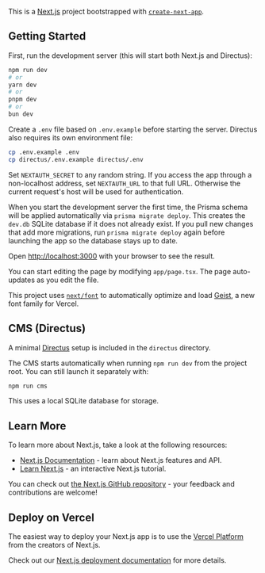 This is a [Next.js](https://nextjs.org) project bootstrapped with [`create-next-app`](https://nextjs.org/docs/app/api-reference/cli/create-next-app).

## Getting Started

First, run the development server (this will start both Next.js and Directus):

```bash
npm run dev
# or
yarn dev
# or
pnpm dev
# or
bun dev
```

Create a `.env` file based on `.env.example` before starting the server. Directus also requires its own environment file:

```bash
cp .env.example .env
cp directus/.env.example directus/.env
```

Set `NEXTAUTH_SECRET` to any random string. If you access the app through a
non-localhost address, set `NEXTAUTH_URL` to that full URL. Otherwise the
current request's host will be used for authentication.

When you start the development server the first time, the Prisma schema will be
applied automatically via `prisma migrate deploy`. This creates the `dev.db`
SQLite database if it does not already exist. If you pull new changes that add
more migrations, run `prisma migrate deploy` again before launching the app so
the database stays up to date.

Open [http://localhost:3000](http://localhost:3000) with your browser to see the result.

You can start editing the page by modifying `app/page.tsx`. The page auto-updates as you edit the file.

This project uses [`next/font`](https://nextjs.org/docs/app/building-your-application/optimizing/fonts) to automatically optimize and load [Geist](https://vercel.com/font), a new font family for Vercel.


## CMS (Directus)
A minimal [Directus](https://directus.io) setup is included in the `directus` directory.

The CMS starts automatically when running `npm run dev` from the project root.
You can still launch it separately with:

```bash
npm run cms
```

This uses a local SQLite database for storage.

## Learn More

To learn more about Next.js, take a look at the following resources:

- [Next.js Documentation](https://nextjs.org/docs) - learn about Next.js features and API.
- [Learn Next.js](https://nextjs.org/learn) - an interactive Next.js tutorial.

You can check out [the Next.js GitHub repository](https://github.com/vercel/next.js) - your feedback and contributions are welcome!

## Deploy on Vercel

The easiest way to deploy your Next.js app is to use the [Vercel Platform](https://vercel.com/new?utm_medium=default-template&filter=next.js&utm_source=create-next-app&utm_campaign=create-next-app-readme) from the creators of Next.js.

Check out our [Next.js deployment documentation](https://nextjs.org/docs/app/building-your-application/deploying) for more details.
